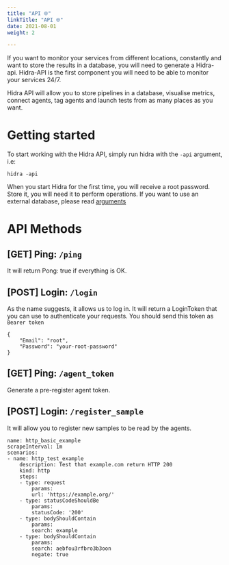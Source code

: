 ```yaml
---
title: "API 🌐"
linkTitle: "API 🌐"
date: 2021-08-01
weight: 2

---
```

If you want to monitor your services from different locations, constantly and want to store the results in a database, you will need to generate a Hidra-api. Hidra-API is the first component you will need to be able to monitor your services 24/7.

Hidra API will allow you to store pipelines in a database, visualise metrics, connect agents, tag agents and launch tests from as many places as you want.

# Getting started
To start working with the Hidra API, simply run hidra with the `-api` argument, i.e:

    hidra -api

When you start Hidra for the first time, you will receive a root password. Store it, you will need it to perform operations. If you want to use an external database, please read [arguments](/docs/hidracomponents/arguments/#arguments-in-api-mode)

# API Methods

## [GET] Ping: `/ping`
It will return Pong: true if everything is OK.


## [POST] Login: `/login`
As the name suggests, it allows us to log in. It will return a LoginToken that you can use to authenticate your requests. You should send this token as `Bearer token`

    {
        "Email": "root",
        "Password": "your-root-password"
    }


## [GET] Ping: `/agent_token`
Generate a pre-register agent token.

## [POST] Login: `/register_sample`
It will allow you to register new samples to be read by the agents.

    name: http_basic_example
    scrapeInterval: 1m
    scenarios:
    - name: http_test_example
        description: Test that example.com return HTTP 200
        kind: http
        steps:
        - type: request
            params:
            url: 'https://example.org/'
        - type: statusCodeShouldBe
            params:
            statusCode: '200'
        - type: bodyShouldContain
            params:
            search: example
        - type: bodyShouldContain
            params:
            search: aebfou3rfbro3b3oon
            negate: true
